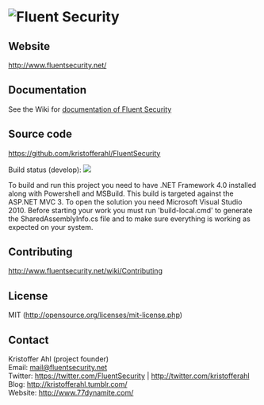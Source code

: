 # ![Fluent Security](https://github.com/kristofferahl/FluentSecurity/raw/master/Documents/Fluent-Security-Logo-100x100.png)

## Website
http://www.fluentsecurity.net/

## Documentation
See the Wiki for [documentation of Fluent Security](http://www.fluentsecurity.net/wiki/)

## Source code
https://github.com/kristofferahl/FluentSecurity

Build status (develop): ![](http://build.dotnetmentor.se:8081/app/rest/builds/buildType:%28id:bt18%29,branch:%28default:true%29/statusIcon)

To build and run this project you need to have .NET Framework 4.0 installed along with Powershell and MSBuild.
This build is targeted against the ASP.NET MVC 3. To open the solution you need Microsoft Visual Studio 2010.
Before starting your work you must run 'build-local.cmd' to generate the SharedAssemblyInfo.cs file and to make sure everything is working as expected on your system.

## Contributing
http://www.fluentsecurity.net/wiki/Contributing

## License
MIT (http://opensource.org/licenses/mit-license.php)

## Contact
Kristoffer Ahl (project founder)  
Email: mail@fluentsecurity.net  
Twitter: https://twitter.com/FluentSecurity | http://twitter.com/kristofferahl  
Blog: http://kristofferahl.tumblr.com/  
Website: http://www.77dynamite.com/